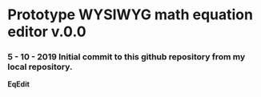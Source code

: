 # Prototype WYSIWYG math equation editor v.0.0   

### 5 - 10  -  2019   Initial commit to this github repository from my local repository.

**EqEdit**
